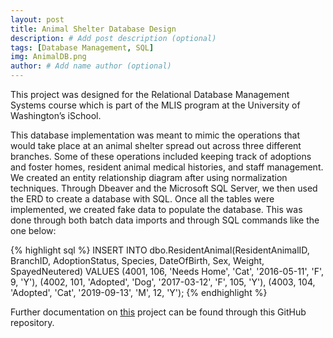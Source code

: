 ```yaml
---
layout: post
title: Animal Shelter Database Design
description: # Add post description (optional)
tags: [Database Management, SQL]
img: AnimalDB.png
author: # Add name author (optional)
---
```

This project was designed for the Relational Database Management Systems course which is part of the MLIS program at the University of Washington’s iSchool.

This database implementation was meant to mimic the operations that would take place at an animal shelter spread out across three different branches. Some of these operations included keeping track of adoptions and foster homes, resident animal medical histories, and staff management. We created an entity relationship diagram after using normalization techniques. Through Dbeaver and the Microsoft SQL Server, we then used the ERD to create a database with SQL. Once all the tables were implemented, we created fake data to populate the database. This was done through both batch data imports and through SQL commands like the one below:

{% highlight sql %}
INSERT INTO dbo.ResidentAnimal(ResidentAnimalID, BranchID, AdoptionStatus, Species, DateOfBirth, Sex, Weight, SpayedNeutered)
VALUES  (4001, 106, 'Needs Home', 'Cat', '2016-05-11', 'F', 9, 'Y'),
		(4002, 101, 'Adopted', 'Dog', '2017-03-12', 'F', 105, 'Y'),
		(4003, 104, 'Adopted', 'Cat', '2019-09-13', 'M', 12, 'Y');
{% endhighlight %}

Further documentation on [this][animaldb-gh] project can be found through this GitHub repository.

[animaldb-gh]: https://github.com/sophiedmcintyre/543-AnimalShelter-Database/tree/main

